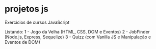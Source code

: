# projetos js
 Exercícios de cursos JavaScript

Listando:
1 - Jogo da Velha (HTML, CSS, DOM e Eventos)
2 - JobFinder (Node.js, Express, Sequelize)
3 - Quizz (com Vanilla JS e Manipulação e Eventos de DOM)